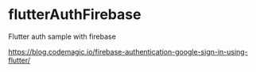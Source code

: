 # flutterAuthFirebase
Flutter auth sample with firebase

https://blog.codemagic.io/firebase-authentication-google-sign-in-using-flutter/
